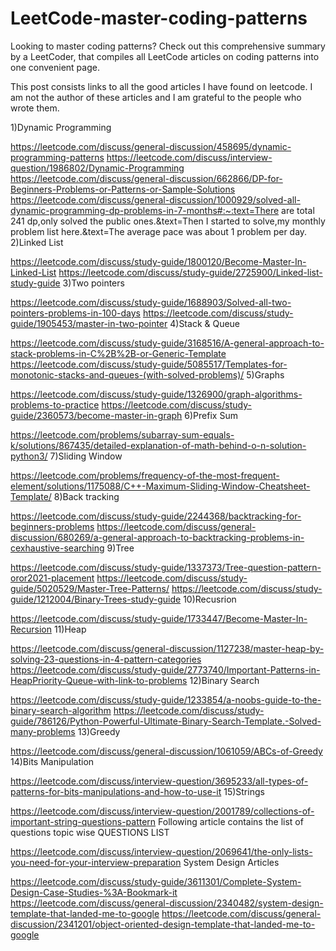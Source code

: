# LeetCode-master-coding-patterns
Looking to master coding patterns? Check out this comprehensive summary by a LeetCoder, that compiles all LeetCode articles on coding patterns into one convenient page.

This post consists links to all the good articles I have found on leetcode. I am not the author of these articles and I am grateful to the people who wrote them.

1)Dynamic Programming

https://leetcode.com/discuss/general-discussion/458695/dynamic-programming-patterns
https://leetcode.com/discuss/interview-question/1986802/Dynamic-Programming
https://leetcode.com/discuss/general-discussion/662866/DP-for-Beginners-Problems-or-Patterns-or-Sample-Solutions
https://leetcode.com/discuss/general-discussion/1000929/solved-all-dynamic-programming-dp-problems-in-7-months#:~:text=There are total 241 dp,only solved the public ones.&text=Then I started to solve,my monthly problem list here.&text=The average pace was about 1 problem per day.
2)Linked List

https://leetcode.com/discuss/study-guide/1800120/Become-Master-In-Linked-List
https://leetcode.com/discuss/study-guide/2725900/Linked-list-study-guide
3)Two pointers

https://leetcode.com/discuss/study-guide/1688903/Solved-all-two-pointers-problems-in-100-days
https://leetcode.com/discuss/study-guide/1905453/master-in-two-pointer
4)Stack & Queue

https://leetcode.com/discuss/study-guide/3168516/A-general-approach-to-stack-problems-in-C%2B%2B-or-Generic-Template
https://leetcode.com/discuss/study-guide/5085517/Templates-for-monotonic-stacks-and-queues-(with-solved-problems)/
5)Graphs

https://leetcode.com/discuss/study-guide/1326900/graph-algorithms-problems-to-practice
https://leetcode.com/discuss/study-guide/2360573/become-master-in-graph
6)Prefix Sum

https://leetcode.com/problems/subarray-sum-equals-k/solutions/867435/detailed-explanation-of-math-behind-o-n-solution-python3/
7)Sliding Window

https://leetcode.com/problems/frequency-of-the-most-frequent-element/solutions/1175088/C++-Maximum-Sliding-Window-Cheatsheet-Template/
8)Back tracking

https://leetcode.com/discuss/study-guide/2244368/backtracking-for-beginners-problems
https://leetcode.com/discuss/general-discussion/680269/a-general-approach-to-backtracking-problems-in-cexhaustive-searching
9)Tree

https://leetcode.com/discuss/study-guide/1337373/Tree-question-pattern-oror2021-placement
https://leetcode.com/discuss/study-guide/5020529/Master-Tree-Patterns/
https://leetcode.com/discuss/study-guide/1212004/Binary-Trees-study-guide
10)Recusrion

https://leetcode.com/discuss/study-guide/1733447/Become-Master-In-Recursion
11)Heap

https://leetcode.com/discuss/general-discussion/1127238/master-heap-by-solving-23-questions-in-4-pattern-categories
https://leetcode.com/discuss/study-guide/2773740/Important-Patterns-in-HeapPriority-Queue-with-link-to-problems
12)Binary Search

https://leetcode.com/discuss/study-guide/1233854/a-noobs-guide-to-the-binary-search-algorithm
https://leetcode.com/discuss/study-guide/786126/Python-Powerful-Ultimate-Binary-Search-Template.-Solved-many-problems
13)Greedy

https://leetcode.com/discuss/general-discussion/1061059/ABCs-of-Greedy
14)Bits Manipulation

https://leetcode.com/discuss/interview-question/3695233/all-types-of-patterns-for-bits-manipulations-and-how-to-use-it
15)Strings

https://leetcode.com/discuss/interview-question/2001789/collections-of-important-string-questions-pattern
Following article contains the list of questions topic wise
QUESTIONS LIST

https://leetcode.com/discuss/interview-question/2069641/the-only-lists-you-need-for-your-interview-preparation
System Design Articles

https://leetcode.com/discuss/study-guide/3611301/Complete-System-Design-Case-Studies-%3A-Bookmark-it
https://leetcode.com/discuss/general-discussion/2340482/system-design-template-that-landed-me-to-google
https://leetcode.com/discuss/general-discussion/2341201/object-oriented-design-template-that-landed-me-to-google
